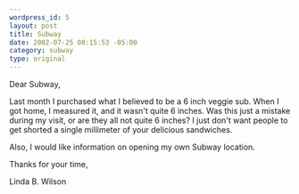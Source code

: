 ```yaml
--- 
wordpress_id: 5
layout: post
title: Subway
date: 2002-07-25 08:15:53 -05:00
category: subway
type: original
---
```

Dear Subway,

Last month I purchased what I believed to be a 6 inch veggie sub. When I got home, I measured it, and it wasn't quite 6 inches. Was this just a mistake during my visit, or are they all not quite 6 inches? I just don't want people to get shorted a single millimeter of your delicious sandwiches.

Also, I would like information on opening my own Subway location.

Thanks for your time,

Linda B. Wilson
